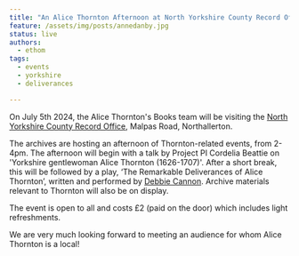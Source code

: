 ```yaml
---
title: "An Alice Thornton Afternoon at North Yorkshire County Record Office"
feature: /assets/img/posts/annedanby.jpg 
status: live
authors:
  - ethom
tags:
  - events
  - yorkshire
  - deliverances

---
```

On July 5th 2024, the Alice Thornton's Books team will be visiting the [North Yorkshire County Record Office](https://archiveshop.northyorks.gov.uk/), Malpas Road, Northallerton. 

The archives are hosting an afternoon of Thornton-related events, from 2-4pm. The afternoon will begin with a talk by Project PI Cordelia Beattie on 'Yorkshire gentlewoman Alice Thornton (1626-1707)'. After a short break, this will be followed by a play, ‘The Remarkable Deliverances of Alice Thornton’, written and performed by [Debbie Cannon](https://debbiecannon.org). Archive materials relevant to Thornton will also be on display.

The event is open to all and costs £2 (paid on the door) which includes light refreshments. 

We are very much looking forward to meeting an audience for whom Alice Thornton is a local!